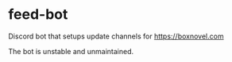 # feed-bot
Discord bot that setups update channels for https://boxnovel.com

The bot is unstable and unmaintained. 
